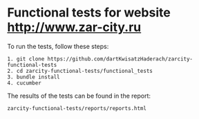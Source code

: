 Functional tests for website http://www.zar-city.ru
========================

To run the tests, follow these steps:

	1. git clone https://github.com/dartKwisatzHaderach/zarcity-functional-tests
	2. cd zarcity-functional-tests/functional_tests
	3. bundle install
	4. cucumber
	
The results of the tests can be found in the report:

	zarcity-functional-tests/reports/reports.html
